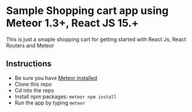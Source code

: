 # Sample Shopping cart app using Meteor 1.3+, React JS 15.+

This is just a smaple shopping cart for getting started with React Js, React Routers and Meteor


## Instructions
- Be sure you have [Meteor installed](https://www.meteor.com/install)
- Clone this repo
- Cd into the repo
- Install npm packages: ```meteor npm install```
- Run the app by typing ```meteor```


